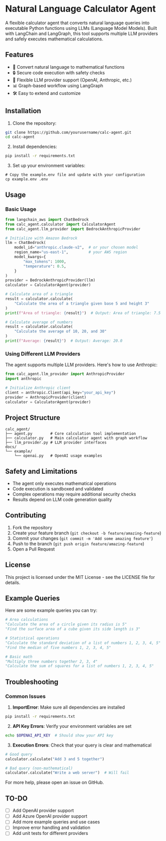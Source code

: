# Natural Language Calculator Agent

A flexible calculator agent that converts natural language queries into executable Python functions using LLMs (Language Model Models). Built with LangChain and LangGraph, this tool supports multiple LLM providers and safely executes mathematical calculations.

## Features

- 🔢 Convert natural language to mathematical functions
- 🔒 Secure code execution with safety checks
- 🔄 Flexible LLM provider support (OpenAI, Anthropic, etc.)
- 📊 Graph-based workflow using LangGraph
- 🛠️ Easy to extend and customize

## Installation

1. Clone the repository:
```bash
git clone https://github.com/yourusername/calc-agent.git
cd calc-agent
```

2. Install dependencies:
```bash
pip install -r requirements.txt
```

3. Set up your environment variables:
```
# Copy the example.env file and update with your configuration
cp example.env .env
```

## Usage

### Basic Usage

```python
from langchain_aws import ChatBedrock
from calc_agent.calculator import CalculatorAgent
from calc_agent.llm_provider import BedrockAnthropicProvider

# Initialize with Amazon Bedrock
llm = ChatBedrock(
    model_id="anthropic.claude-v2",  # or your chosen model
    region_name="us-east-1",         # your AWS region
    model_kwargs={
        "max_tokens": 1000,
        "temperature": 0.5,
    }
)
provider = BedrockAnthropicProvider(llm)
calculator = CalculatorAgent(provider)

# Calculate area of a triangle
result = calculator.calculate(
    "Calculate the area of a triangle given base 5 and height 3"
)
print(f"Area of triangle: {result}")  # Output: Area of triangle: 7.5

# Calculate average of numbers
result = calculator.calculate(
    "Calculate the average of 10, 20, and 30"
)
print(f"Average: {result}")  # Output: Average: 20.0
```

### Using Different LLM Providers

The agent supports multiple LLM providers. Here's how to use Anthropic:

```python
from calc_agent.llm_provider import AnthropicProvider
import anthropic

# Initialize Anthropic client
client = anthropic.Client(api_key="your_api_key")
provider = AnthropicProvider(client)
calculator = CalculatorAgent(provider)
```

## Project Structure

```
calc_agent/
├── agent.py        # Core calculation tool implementation
├── calculator.py   # Main calculator agent with graph workflow
├── llm_provider.py # LLM provider interfaces
docs/
└── example/
    └── openai.py   # OpenAI usage examples
```

## Safety and Limitations

- The agent only executes mathematical operations
- Code execution is sandboxed and validated
- Complex operations may require additional security checks
- Results depend on LLM code generation quality

## Contributing

1. Fork the repository
2. Create your feature branch (`git checkout -b feature/amazing-feature`)
3. Commit your changes (`git commit -m 'Add some amazing feature'`)
4. Push to the branch (`git push origin feature/amazing-feature`)
5. Open a Pull Request

## License

This project is licensed under the MIT License - see the LICENSE file for details.

## Example Queries

Here are some example queries you can try:

```python
# Area calculations
"Calculate the area of a circle given its radius is 5"
"Find the surface area of a cube given its side length is 3"

# Statistical operations
"Calculate the standard deviation of a list of numbers 1, 2, 3, 4, 5"
"Find the median of five numbers 1, 2, 3, 4, 5"

# Basic math
"Multiply three numbers together 2, 3, 4"
"Calculate the sum of squares for a list of numbers 1, 2, 3, 4, 5"
```

## Troubleshooting

### Common Issues

1. **ImportError**: Make sure all dependencies are installed
```bash
pip install -r requirements.txt
```

2. **API Key Errors**: Verify your environment variables are set
```bash
echo $OPENAI_API_KEY  # Should show your API key
```

3. **Execution Errors**: Check that your query is clear and mathematical
```python
# Good query
calculator.calculate("Add 3 and 5 together")

# Bad query (non-mathematical)
calculator.calculate("Write a web server")  # Will fail
```

For more help, please open an issue on GitHub.

## TO-DO

- [ ] Add OpenAI provider support
- [ ] Add Azure OpenAI provider support
- [ ] Add more example queries and use cases
- [ ] Improve error handling and validation
- [ ] Add unit tests for different providers